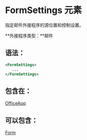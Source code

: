 
# FormSettings 元素
指定邮件外接程序的源位置和控制设置。

 **外接程序类型：**邮件


## 语法：


```XML
<FormSettings>
   ...
</FormSettings>
```


## 包含在：

[OfficeApp](../../reference/manifest/officeapp.md)


## 可以包含：

[Form](../../reference/manifest/form.md)

